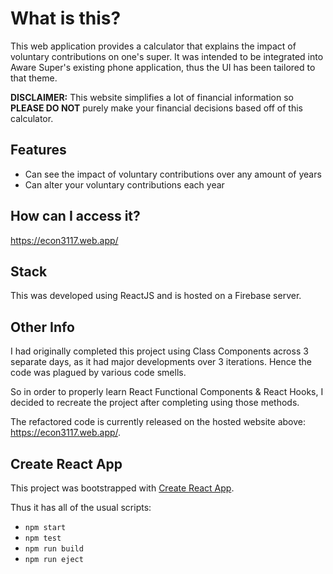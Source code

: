 # What is this?
This web application provides a calculator that explains the impact of voluntary contributions on one's super. It was intended to be integrated into Aware Super's existing phone application, thus the UI has been tailored to that theme.

**DISCLAIMER:** This website simplifies a lot of financial information so **PLEASE DO NOT** purely make your financial decisions based off of this calculator.

## Features
* Can see the impact of voluntary contributions over any amount of years
* Can alter your voluntary contributions each year

## How can I access it?
https://econ3117.web.app/

## Stack
This was developed using ReactJS and is hosted on a Firebase server.

## Other Info
I had originally completed this project using Class Components across 3 separate days, as it had major developments over 3 iterations. Hence the code was plagued by various code smells.

So in order to properly learn React Functional Components & React Hooks, I decided to recreate the project after completing using those methods.

The refactored code is currently released on the hosted website above: https://econ3117.web.app/.

## Create React App
This project was bootstrapped with [Create React App](https://github.com/facebook/create-react-app).

Thus it has all of the usual scripts:
* `npm start`
* `npm test`
* `npm run build`
* `npm run eject`
